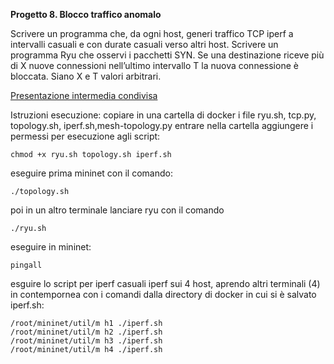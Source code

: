 **Progetto 8. Blocco traffico anomalo**

Scrivere un programma che, da ogni host, generi traffico TCP iperf a intervalli casuali e con durate casuali verso altri host. Scrivere un programma Ryu che osservi i pacchetti SYN. Se una destinazione riceve più di X nuove connessioni nell’ultimo intervallo T la nuova connessione è bloccata. Siano X e T valori arbitrari.

[Presentazione intermedia condivisa](https://polimi365-my.sharepoint.com/:p:/g/personal/10169800_polimi_it/EaobnsC3-O9ArCa_GNBwLsgB0S-8JqHUxtt0P7-_12-jfQ?e=cplChJ)

Istruzioni esecuzione:
copiare in una cartella di docker i file ryu.sh, tcp.py, topology.sh, iperf.sh,mesh-topology.py
entrare nella cartella
aggiungere i permessi per esecuzione agli script:
```
chmod +x ryu.sh topology.sh iperf.sh
```
eseguire prima mininet con il comando:
```
./topology.sh
```
poi in un altro terminale  lanciare ryu con il comando
```
./ryu.sh
```
eseguire in mininet:
```
pingall
```
esguire lo script per iperf casuali iperf sui 4 host, aprendo altri terminali (4) in contempornea con i comandi
dalla directory di docker in cui si è salvato iperf.sh:

```
/root/mininet/util/m h1 ./iperf.sh
/root/mininet/util/m h2 ./iperf.sh
/root/mininet/util/m h3 ./iperf.sh
/root/mininet/util/m h4 ./iperf.sh
```